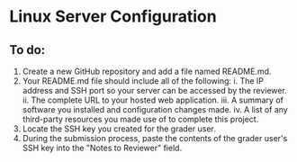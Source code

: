 # Linux Server Configuration

## To do:

1. Create a new GitHub repository and add a file named README.md.
2. Your README.md file should include all of the following:
    i. The IP address and SSH port so your server can be accessed by the reviewer.
    ii. The complete URL to your hosted web application.
    iii. A summary of software you installed and configuration changes made.
    iv. A list of any third-party resources you made use of to complete this project.
3. Locate the SSH key you created for the grader user.
4. During the submission process, paste the contents of the grader user's SSH key into the "Notes to Reviewer" field.